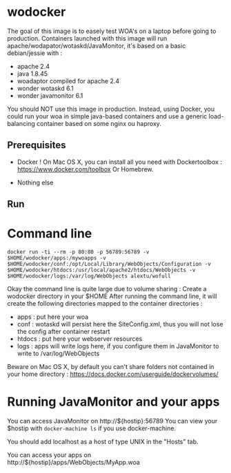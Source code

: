 # wodocker
The goal of this image is to easely test WOA's on a laptop before going to production.
Containers launched with this image will run apache/wodapator/wotaskd/JavaMonitor, it's based on a basic debian/jessie with :
- apache 2.4
- java 1.8.45 
- woadaptor compiled for apache 2.4
- wonder wotaskd 6.1
- wonder javamonitor 6.1

You should NOT use this image in production. Instead, using Docker, you could run your woa in simple java-based containers and use a generic load-balancing container based on some nginx ou haproxy. 

## Prerequisites
- Docker !
On Mac OS X, you can install all you need with Dockertoolbox : https://www.docker.com/toolbox
Or Homebrew.

- Nothing else

## Run

# Command line

`docker run -ti --rm -p 80:80 -p 56789:56789 -v $HOME/wodocker/apps:/mywoapps -v $HOME/wodocker/conf:/opt/Local/Library/WebObjects/Configuration -v $HOME/wodocker/htdocs:/usr/local/apache2/htdocs/WebObjects -v $HOME/wodocker/logs:/var/log/WebObjects alextu/wofull`

Okay the command line is quite large due to volume sharing :
Create a wodocker directory in your $HOME
 After running the command line, it will create the following directories mapped to the container directories :
 - apps : put here your woa
 - conf : wotaskd will persist here the SiteConfig.xml, thus you will not lose the config after container restart
 - htdocs : put here your webserver resources
 - logs : apps will write logs here, if you configure them in JavaMonitor to write to /var/log/WebObjects

Beware on Mac OS X, by default you can't share folders not contained in your home directory : https://docs.docker.com/userguide/dockervolumes/

# Running JavaMonitor and your apps
You can access JavaMonitor on http://${hostip}:56789
You can view your $hostip with `docker-machine ls` if you use docker-machine.

You should add localhost as a host of type UNIX in the "Hosts" tab.

You can access your apps on http://${hostip}/apps/WebObjects/MyApp.woa





